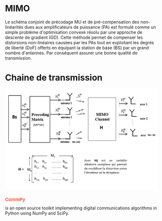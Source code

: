 # MIMO
Le schéma conjoint de précodage MU et de pré-compensation des non-linéarités dues aux amplificateurs de puissance (PA) est formulé comme un simple problème d'optimisation convexe résolu par une approche de descente de gradient (GD). Cette méthode permet de compenser les distorsions non-linéaires causées par les PAs tout en exploitant les degrés de liberté (DoF) offerts en équipant la station de base (BS) par un grand nombre d'antennes. Par conséquent assurer une bonne qualité de transmission.
# Chaine de transmission
![Alt text](chaine.JPG)
<h1 style="color:#FF5733 ; font-size:15px"> CommPy</h1> is an open source toolkit implementing digital communications algorithms in Python using NumPy and SciPy.
